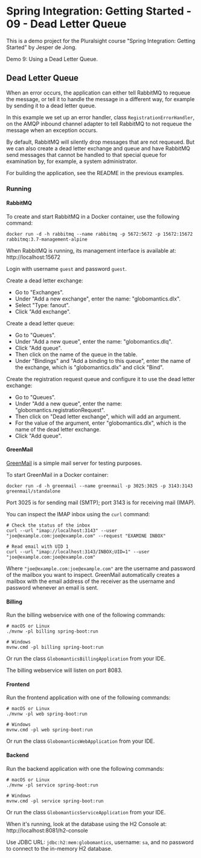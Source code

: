 # Spring Integration: Getting Started - 09 - Dead Letter Queue

This is a demo project for the Pluralsight course "Spring Integration: Getting Started" by Jesper de Jong.

Demo 9: Using a Dead Letter Queue.

## Dead Letter Queue

When an error occurs, the application can either tell RabbitMQ to requeue the message, or tell it to handle the message in a different way, for example by sending it to a dead letter queue.

In this example we set up an error handler, class `RegistrationErrorHandler`, on the AMQP inbound channel adapter to tell RabbitMQ to not requeue the message when an exception occurs.

By default, RabbitMQ will silently drop messages that are not requeued. But we can also create a dead letter exchange and queue and have RabbitMQ send messages that cannot be handled to that special queue
for examination by, for example, a system administrator.

For building the application, see the README in the previous examples.

### Running

#### RabbitMQ

To create and start RabbitMQ in a Docker container, use the following command:

    docker run -d -h rabbitmq --name rabbitmq -p 5672:5672 -p 15672:15672 rabbitmq:3.7-management-alpine

When RabbitMQ is running, its management interface is available at: http://localhost:15672

Login with username `guest` and password `guest`.

Create a dead letter exchange:

- Go to "Exchanges".
- Under "Add a new exchange", enter the name: "globomantics.dlx".
- Select "Type: fanout".
- Click "Add exchange".

Create a dead letter queue:

- Go to "Queues".
- Under "Add a new queue", enter the name: "globomantics.dlq".
- Click "Add queue".
- Then click on the name of the queue in the table.
- Under "Bindings" and "Add a binding to this queue", enter the name of the exchange, which is "globomantics.dlx" and click "Bind".

Create the registration request queue and configure it to use the dead letter exchange:

- Go to "Queues".
- Under "Add a new queue", enter the name: "globomantics.registrationRequest".
- Then click on "Dead letter exchange", which will add an argument.
- For the value of the argument, enter "globomantics.dlx", which is the name of the dead letter exchange.
- Click "Add queue".

#### GreenMail

[GreenMail](http://www.icegreen.com/greenmail/) is a simple mail server for testing purposes.

To start GreenMail in a Docker container:

    docker run -d -h greenmail --name greenmail -p 3025:3025 -p 3143:3143 greenmail/standalone

Port 3025 is for sending mail (SMTP); port 3143 is for receiving mail (IMAP).

You can inspect the IMAP inbox using the `curl` command:

    # Check the status of the inbox
    curl --url "imap://localhost:3143" --user "joe@example.com:joe@example.com" --request "EXAMINE INBOX"

    # Read email with UID 1
    curl --url "imap://localhost:3143/INBOX;UID=1" --user "joe@example.com:joe@example.com"

Where `"joe@example.com:joe@example.com"` are the username and password of the mailbox you want to inspect.
GreenMail automatically creates a mailbox with the email address of the receiver as the username and password whenever an email is sent.

#### Billing

Run the billing webservice with one of the following commands:

    # macOS or Linux
    ./mvnw -pl billing spring-boot:run

    # Windows
    mvnw.cmd -pl billing spring-boot:run

Or run the class `GlobomanticsBillingApplication` from your IDE.

The billing webservice will listen on port 8083.

#### Frontend

Run the frontend application with one of the following commands:

    # macOS or Linux
    ./mvnw -pl web spring-boot:run

    # Windows
    mvnw.cmd -pl web spring-boot:run

Or run the class `GlobomanticsWebApplication` from your IDE.

#### Backend

Run the backend application with one the following commands:

    # macOS or Linux
    ./mvnw -pl service spring-boot:run

    # Windows
    mvnw.cmd -pl service spring-boot:run

Or run the class `GlobomanticsServiceApplication` from your IDE.

When it's running, look at the database using the H2 Console at: http://localhost:8081/h2-console

Use JDBC URL: `jdbc:h2:mem:globomantics`, username: `sa`, and no password to connect to the in-memory H2 database.
